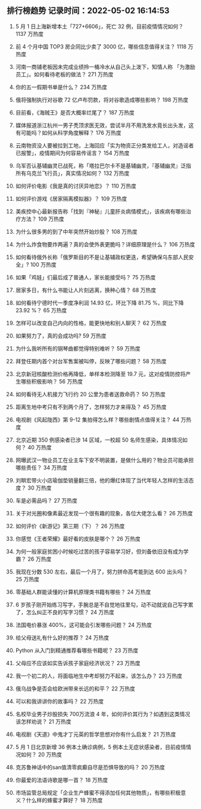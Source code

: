 
## 排行榜趋势 记录时间：2022-05-02 16:14:53
  
  1. 5 月 1 日上海新增本土「727+6606」，死亡 32 例，目前疫情情况如何？ 1137 万热度
    
  2. 前 4 个月中国 TOP3 房企同比少卖了 3000 亿，哪些信息值得关注？ 1118 万热度
    
  3. 河南一商铺老板因未完成业绩拎一桶冷水从自己头上泼下，知情人称 「为激励员工」。如何看待老板的做法？ 271 万热度
    
  4. 你的五一假期书单是什么？ 234 万热度
    
  5. 俄将强制执行对谷歌 72 亿卢布罚款，将对谷歌造成哪些影响？ 198 万热度
    
  6. 目前看，《海贼王》是否大概率烂尾了？ 187 万热度
    
  7. 媒体报道浙江杭州一男子秃顶求医无效，尝试半月不用洗发水竟长出头发，这有可能吗？如何从科学角度解释？ 176 万热度
    
  8. 云南物资没人要被拉到工地，上海回应「实为物资正分类发给工人，对造谣者已报警」，疫情期间为何容易传谣言？ 154 万热度
    
  9. 乌军否认基辅幽灵已战死，称「塔拉巴尔卡不是基辅幽灵，『基辅幽灵』泛指所有乌克兰飞行员」，真实情况如何？ 132 万热度
    
  10. 如何评价电影《我是真的讨厌异地恋》？ 110 万热度
    
  11. 如何评价游戏《居家隔离模拟器》？ 109 万热度
    
  12. 美疾控中心最新报告称「找到『神秘』儿童肝炎病情模式」，该疾病有哪些治疗方法？ 109 万热度
    
  13. 为什么很多男的到了中年突然开始炒股？ 108 万热度
    
  14. 为什么炸食物要炸两遍？真的会使外表更脆吗？详细原理是什么？ 106 万热度
    
  15. 如何看待俄外长称「俄罗斯目的不是让基辅政权更迭，希望确保乌东部人民安全」? 100 万热度
    
  16. 如果「鸡娃」们最后成了普通人，家长能接受吗？ 75 万热度
    
  17. 居家多日，有什么书能让人片刻逃离，换种心情？ 68 万热度
    
  18. 如何看待宁德时代一季度净利润 14.93 亿，环比下降 81.75 %，同比下降 23.92 %？ 65 万热度
    
  19. 怎样可以改变自己内向的性格，能更快地和别人聊天？ 62 万热度
    
  20. 如果努力了，真的会成功吗? 59 万热度
    
  21. 为什么我听所有的钢琴曲都觉得特别难听？ 59 万热度
    
  22. 拜登任期内首个对台军售案被叫停，反映了哪些问题？ 58 万热度
    
  23. 北京新冠核酸检测价格再降低，单样本检测降至 19.7 元，这对疫情防控将产生哪些积极影响？ 56 万热度
    
  24. 如何看待无人机接力飞行约 20 公里为患者送救命药？ 50 万热度
    
  25. 距离生地中考只有不到两个月了，怎样努力才来得及？ 45 万热度
    
  26. 电视剧《风起陇西》第 9-12 集拍得怎么样？哪些剧情点值得关注？ 44 万热度
    
  27. 北京近期 350 例感染者已涉 14 区域，一校超 50 名师生感染，具体情况如何？ 40 万热度
    
  28. 网曝武汉一物业员工在业主车下安不明装置，是做什么用的？物业员可能承担哪些责任？ 34 万热度
    
  29. 刘畊宏带火小店瑜伽垫销量翻三倍，他的爆红体现了当代年轻人怎样的生活态度？ 30 万热度
    
  30. 车是必需品吗？ 27 万热度
    
  31. 关于对光圈和像素最近发现一个很有趣的现象，各位大佬怎么看？ 26 万热度
    
  32. 如何评价《新游记》第三期（下）？ 26 万热度
    
  33. 你感觉《王者荣耀》最好看的皮肤是哪个？ 26 万热度
    
  34. 为何一般家庭贫困小时候吃过苦的孩子容易学习好，但刘备依旧没有成为学霸？ 26 万热度
    
  35. 我现在分数 530 左右，最后一个月了，努力拼命高考能到达 600 出头吗？ 25 万热度
    
  36. 零基础人群能读懂的计算机原理类书籍有哪些？ 24 万热度
    
  37. 6 岁孩子刚开始练习写字，手腕总是不自觉地往里勾，动不动就说自己写字累了，怎么纠正不良的写字习惯？ 24 万热度
    
  38. 法国电价暴涨 400%，这可能会引发哪些问题？ 24 万热度
    
  39. 给父母送礼有什么好的推荐？ 24 万热度
    
  40. Python 从入门到精通推荐看哪些书籍呢？ 23 万热度
    
  41. 父母应不应该如实告诉孩子家庭经济状况？ 23 万热度
    
  42. 我一个初二的人，将面临地生中考却努力不起来，该怎么办？ 23 万热度
    
  43. 俄乌战争是否会给欧洲带来长远的和平？ 22 万热度
    
  44. 可以和我讲讲你的故事吗？ 22 万热度
    
  45. 名校毕业男子炒股损失 700万流浪 4 年，如何评价其行为？如遇到这类情况该怎样劝说？ 21 万热度
    
  46. 电视剧《天道》中鬼才丁元英的哲学思想对你有什么启发？ 21 万热度
    
  47. 5 月 1 日北京新增 36 例本土确诊病例，5 例本土无症状感染者，目前疫情情况如何？ 20 万热度
    
  48. 克苏鲁神话中的san值清零疯癫自尽是恐惧导致的吗？ 20 万热度
    
  49. 你最爱的法语诗歌是哪一首？ 18 万热度
    
  50. 市场监管总局规定「企业生产蜂蜜不得添加任何其他物质」，有哪些积极意义？什么样的蜂蜜才算好？ 18 万热度
    